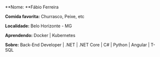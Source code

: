 **Nome: **Fábio Ferreira 

**Comida favorita:** Churrasco, Peixe, etc

**Localidade:** Belo Horizonte - MG

**Aprendendo:** Docker | Kubernetes 

**Sobre:** Back-End Developer | .NET | .NET Core | C# | Python | Angular | T-SQL